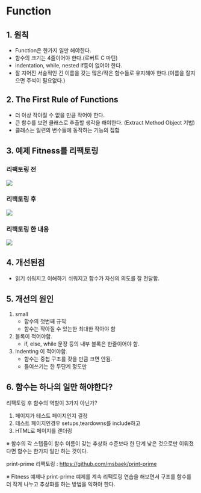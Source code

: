 # Function

## 1. 원칙
- Function은 한가지 일만 해야한다. 
- 함수의 크기는 4줄이어야 한다.(로버트 C 마틴)
- indentation, while, nested if등이 없어야 한다.
- 잘 지어진 서술적인 긴 이름을 갖는 많은/작은 함수들로 유지해야 한다.(이름을 잘지으면 주석이 필요없다.)

## 2. The First Rule of Functions
- 더 이상 작아질 수 없을 만큼 작어야 한다.
- 큰 함수를 보면 클래스로 추출할 생각을 해야한다. (Extract Method Object 기법)
- 클래스는 일련의 변수들에 동작하는 기능의 집합 

## 3. 예제 Fitness를 리팩토링
### 리팩토링 전
<image src="./images/fitness_before.png">

### 리팩토링 후
<image src="./images/fitness_after.png">

### 리팩토링 한 내용
<image src="./images/fitness_refactoring.png">

## 4. 개선된점
- 읽기 쉬워지고 이해하기 쉬워지고 함수가 자신의 의도를 잘 전달함.

## 5. 개선의 원인
1. small
	- 함수의 첫번째 규칙
	- 함수는 작아질 수 있는한 최대한 작아야 함
2. 블록이 적어야함.
	- if, else, while 문장 등의 내부 블록은 한줄이어야 함.	
3. Indenting 이 적어야함.	
	- 함수는 중첩 구조를 갖을 만큼 크면 안됨.
	- 들여쓰기는 한 두단계 정도만

## 6. 함수는 하나의 일만 해야한다?
리팩토링 후 함수의 역할이 3가지 아닌가?	

1. 페이지가 테스트 페이지인지 결정
2. 테스트 페이지인경우 setups,teardowns를 include하고
3. HTML로 페이지를 렌더링

※ 함수의 각 스텝들이 함수 이름이 갖는 추상화 수준보다 한 단계 낮은 것으로만 이뤄졌다면 함수는 한가지 일만 하는 것이다. 


print-prime 리팩토링 : https://github.com/msbaek/print-prime

※ Fitness 예제나 print-prime 예제를 계속 리팩토링 연습을 해보면서 구조를 함수를 더 작게 나누고 추상화를 하는 방법을 익혀야 한다. 

